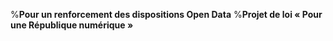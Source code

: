 %**Pour un renforcement des dispositions Open Data**
%**Projet de loi « Pour une République numérique »**
